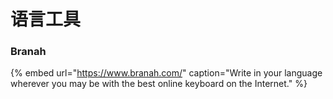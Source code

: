# 语言工具

### Branah

{% embed url="https://www.branah.com/" caption="Write in your language wherever you may be with the best online keyboard on the Internet." %}



